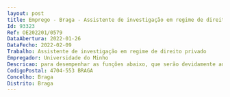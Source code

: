 ```yaml
--- 
layout: post
title: Emprego - Braga - Assistente de investigação em regime de direito privado
Id: 93323
Ref: OE202201/0579
DataAbertura: 2022-01-26
DataFecho: 2022-02-09
Trabalho: Assistente de investigação em regime de direito privado
Empregador: Universidade do Minho
Descricao: para desempenhar as funções abaixo, que serão devidamente adaptadas face ao período concernente ao decurso efetivo do contrato a estabelecer.– Definição dos desafios científicos do(s) objetivo(s) de Quality 4.0 in Manufacturing e dos requisitos necessários para o seu desenvolvimento. Esta tarefa prevê a descrição detalhada do(s) objetivo(s) Quality 4.0 in Manufacturing. Neste sentido, será realizada a definição clara do problema em estudo, assim como o levantamento dos requisitos para a temática em estudo. Deverão ser apresentadas fontes de dados relevantes no contexto da plataforma e da análise inteligente dos dados.– Aquisição de Conhecimento Critico necessário ao desenvolvimento dos desafios do Quality 4.0 in Manufacturing. Esta tarefa contempla o estudo do estado de arte técnico científico inicial, onde deverão ser descritos e identificados as principais abordagens científicas relevantes à área em estudo.  Desenvolvimento, provas de conceito e definição das especificações técnicas para a construção do protótipo laboratorial do Quality 4.0 in Manufacturing. Esta tarefa surge da aplicação da metodologia agile no desenvolvimento da parte das soluções dos novos processos e sistemas para o Quality 4.0 in Manufacturing.– Desenvolvimento e definição das especificações técnicas para a construção do(s) protótipo(s) avançado(s) de Quality 4.0 in Manufacturing em ambiente relevante.  Gestão técnica das tarefas a realizar ao longo da investigação, incluindo a vigilância tecnológica e a redação de relatórios e de documentação técnica resultantes das atividades do projeto.
CodigoPostal: 4704-553 BRAGA
Concelho: Braga
Distrito: Braga
--- 
```

